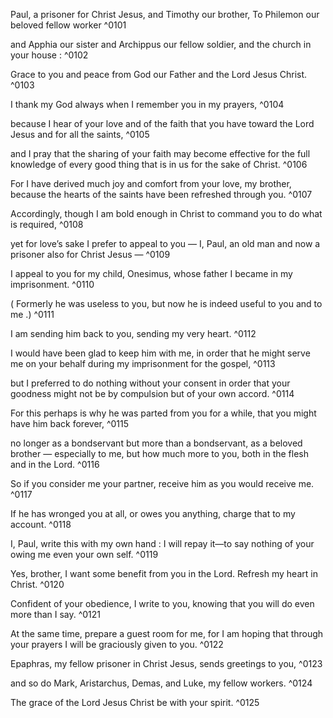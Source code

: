 

Paul, a prisoner for Christ Jesus, and Timothy our brother, To Philemon our beloved fellow worker ^0101

and Apphia our sister and Archippus our fellow soldier, and the church in your house : ^0102

Grace to you and peace from God our Father and the Lord Jesus Christ. ^0103

I thank my God always when I remember you in my prayers, ^0104

because I hear of your love and of the faith that you have toward the Lord Jesus and for all the saints, ^0105

and I pray that the sharing of your faith may become effective for the full knowledge of every good thing that is in us for the sake of Christ. ^0106

For I have derived much joy and comfort from your love, my brother, because the hearts of the saints have been refreshed through you. ^0107

Accordingly, though I am bold enough in Christ to command you to do what is required, ^0108

yet for love’s sake I prefer to appeal to you — I, Paul, an old man and now a prisoner also for Christ Jesus — ^0109

I appeal to you for my child, Onesimus, whose father I became in my imprisonment. ^0110

( Formerly he was useless to you, but now he is indeed useful to you and to me .) ^0111

I am sending him back to you, sending my very heart. ^0112

I would have been glad to keep him with me, in order that he might serve me on your behalf during my imprisonment for the gospel, ^0113

but I preferred to do nothing without your consent in order that your goodness might not be by compulsion but of your own accord. ^0114

For this perhaps is why he was parted from you for a while, that you might have him back forever, ^0115

no longer as a bondservant but more than a bondservant, as a beloved brother — especially to me, but how much more to you, both in the flesh and in the Lord. ^0116

So if you consider me your partner, receive him as you would receive me. ^0117

If he has wronged you at all, or owes you anything, charge that to my account. ^0118

I, Paul, write this with my own hand : I will repay it—to say nothing of your owing me even your own self. ^0119

Yes, brother, I want some benefit from you in the Lord. Refresh my heart in Christ. ^0120

Confident of your obedience, I write to you, knowing that you will do even more than I say. ^0121

At the same time, prepare a guest room for me, for I am hoping that through your prayers I will be graciously given to you. ^0122

Epaphras, my fellow prisoner in Christ Jesus, sends greetings to you, ^0123

and so do Mark, Aristarchus, Demas, and Luke, my fellow workers. ^0124

The grace of the Lord Jesus Christ be with your spirit. ^0125


